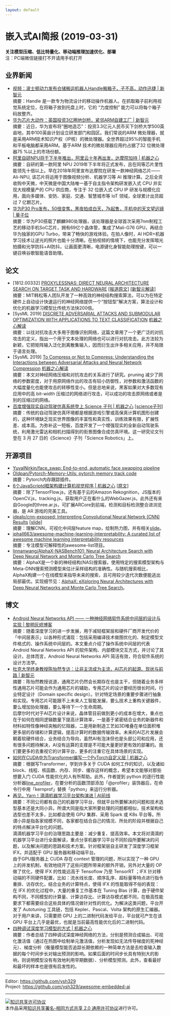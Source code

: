 ```yaml
---
layout: default
---
```


# 嵌入式AI简报 (2019-03-31)

**关注模型压缩、低比特量化、移动端推理加速优化、部署**  
<font>注：PC端微信链接打不开请用手机打开</font>


## 业界新闻

- [视频：波士顿动力发布仓储搬运机器人Handle搬箱子，子不高，动作迅捷 | 新智元](https://mp.weixin.qq.com/s?timestamp=1554017543&src=3&ver=1&signature=BqWMSdNcT5ey46yqvZ5g0hWq6d3yBDqH9TZzsSE-p39iMbJOaJjJ0QWPq3kjjS0XUPUx-Q*KtHu8WCAAYZR4552dGt*G70M7QuVbmOUAwUI6gxJ4DXD*jdkQRlEuSVeHwww4jFVs7W5VWjPV5zfBW-*PUfU23xK9UFp4gDNHtNY=)  
摘要：Handle 是一款专为物流设计的移动操作机器人。在抓取箱子前利用视觉系统定位，在将箱子放到托盘上时，它的 “力度控制” 能力可以将每个箱子码放整齐。  
- [华为芯片大动作：英国投资3亿圈地剑桥，紧邻ARM自建工厂 | 新智元](https://mp.weixin.qq.com/s?timestamp=1554017543&src=3&ver=1&signature=BqWMSdNcT5ey46yqvZ5g0hWq6d3yBDqH9TZzsSE-p39iMbJOaJjJ0QWPq3kjjS0XUPUx-Q*KtHu8WCAAYZR452KNy2tBEoz3FM2G0sh8xw*ySx*UaVgMViAqEblCzcBoqWKRh93PF3gyCqzl023YC4EMvpIJjt-HMwTCzzKDuSY=)  
摘要：近日，华为宣布将“圈地造芯”：投资3.3亿元人民币买下剑桥大学500英亩地，其中100英亩计划设立研发部门和园区。我们常说的ARM 微处理器，就是采用ARM技术知识产权（IP核）的微处理器。全世界超过95%的智能手机和平板电脑都采用ARM。基于ARM 技术的微处理器应用约占据了32 位微处理器75 %以上的市场份额。  
- [阿里自研NPU将于下半年推出，阿里云十年再出发，达摩院加持 | 机器之心](https://mp.weixin.qq.com/s?timestamp=1554020674&src=3&ver=1&signature=a9hfB46lVDgHOugBADk632*36td1d0ptgq4Gcse1SeRBSb7sfq*EVLCELqe*r9y9TbDOhuZgeQH5QFCTaxmK91zdG14MNXFvWGyyP3ykrx7zSyoiYr1UsC3mDGr-NExPJGFhJdGH4TN-6cTET5zhLaIY-*6rIeEHbsFEmJxckyE=)  
摘要：自研的第一款阿里 NPU 2019年下半年将正式发布，且在同等芯片里性能领先十倍以上。早在2018年阿里宣布达摩院在研发一款神经网络芯片——Ali-NPU, 该芯片将运用于图像视频分析、机器学习等 AI 推理计算。之后全资收购中天微，中天微是中国大陆唯一基于自主指令架构研发嵌入式 CPU 并实现大规模量产的 CPU 供应商，专注于 32 位嵌入式 CPU IP 研发与规模化应用，面向多媒体、安防、家庭、交通、智慧城市等 IoT 领域，全球累计出货超过 7 亿颗芯片。   
- [华为P30 Pro发布，50倍变焦，黑夜拍成白天，7k起售，手机中的天文望远镜 | 量子位](https://mp.weixin.qq.com/s/xFec5gjMZeOCajqimB_t7A)  
摘要：华为P30搭载了麒麟980处理器，该处理器是全球首次采用7nm制程工艺的移动手机SoC芯片，拥有69亿个晶体管，集成了Mali-G76 GPU，再结合华为独家的GPU Turbo，带来了畅快的游戏体验。在拍人像时，AI HDR+机器学习技术让逆光的照片也能十分清晰。在拍视频的情境下，也能充分发挥暗光拍摄和光学防抖+AI防抖，让画面更清晰，电源键化身智能助理按键，可以一键召唤谷歌智能语音助理。

## 论文

- [1812.00332] [PROXYLESSNAS: DIRECT NEURAL ARCHITECTURE SEARCH ON TARGET TASK AND HARDWARE](https://arxiv.org/pdf/1812.00332.pdf) [[报道原文]](http://news.mit.edu/2019/convolutional-neural-network-automation-0321) [[新智元解读]](https://mp.weixin.qq.com/s?timestamp=1554017543&src=3&ver=1&signature=BqWMSdNcT5ey46yqvZ5g0hWq6d3yBDqH9TZzsSE-p39iMbJOaJjJ0QWPq3kjjS0XUPUx-Q*KtHu8WCAAYZR45z97KYswLQsVmV-lRn1ctVq64fdDH*WwE8HY50*iqolFwj3ocfQ8CpOrlCpAKn1EWnZ0BTGH5VVQEux*M72cd-Q=)  
摘要：MIT韩松等人团队开发了一种高效的神经结构搜索算法，可以为在特定硬件上自动设计快速运行的神经网络提供一个“按钮型”解决方案，算法设计和优化的机器学习模型比传统方法快200倍。  
- [SysML 2019] [DISCRETE ADVERSARIAL ATTACKS AND SUBMODULAR OPTIMIZATION WITH APPLICATIONS TO TEXT CLASSIFICATION](https://www.sysml.cc/doc/2019/79.pdf) [机器之心解读](https://mp.weixin.qq.com/s?timestamp=1554020674&src=3&ver=1&signature=a9hfB46lVDgHOugBADk632*36td1d0ptgq4Gcse1SeRBSb7sfq*EVLCELqe*r9y9TbDOhuZgeQH5QFCTaxmK90m9t7qRUOR3YBHlyU6pzljiMSBDGAfl2UIJ7xU1eW7j7zVxX3ATJLIGWrs6zBH7ZggSHsvC3wRIgKlDZpKHOVc=)  
摘要：以往对抗攻击大多用于图像识别网络，这篇文章用了一个更广泛的对抗攻击的定义，指出一个用于文本处理的网络也可以进行对抗攻击。此方法较为新颖，它把矩阵输入泛化到离散集输入，因而衍生出许多相关应用，并不局限于语言处理。  
- [SysML 2019] [To Compress or Not to Compress: Understanding the Interactions between Adversarial Attacks and Neural Network Compression](https://www.sysml.cc/doc/2019/127.pdf) [机器之心解读](https://mp.weixin.qq.com/s?timestamp=1554020674&src=3&ver=1&signature=a9hfB46lVDgHOugBADk632*36td1d0ptgq4Gcse1SeRBSb7sfq*EVLCELqe*r9y9TbDOhuZgeQH5QFCTaxmK90m9t7qRUOR3YBHlyU6pzljiMSBDGAfl2UIJ7xU1eW7j7zVxX3ATJLIGWrs6zBH7ZggSHsvC3wRIgKlDZpKHOVc=)  
摘要：本文对神经网络压缩和对抗攻击的关系进行了研究。pruning 减少了网络的参数密度，对于用原网络作出的攻击有较小防御性，对参数和激活函数的大幅度量化也能使攻击的转移性变小。但是总地来说，黑客如果对大多数现有应用中的高 bit-width 压缩过的网络进行攻击，可以成功的攻击原网络或者是别的压缩过的网络。
- [百度增强现实自动驾驶仿真系统登上 Science 子刊 | 机器之心](https://mp.weixin.qq.com/s?timestamp=1554020674&src=3&ver=1&signature=a9hfB46lVDgHOugBADk632*36td1d0ptgq4Gcse1SeRBSb7sfq*EVLCELqe*r9y9TbDOhuZgeQH5QFCTaxmK95Akg4-nHBHz3V023HAlQqE7y5dYrb9ytOzNsgC6uHZIIPbCx4YvUek8eA926iNd*96eyPGjsxMTrnYJK94RdSU=) [[science子刊]](http://robotics.sciencemag.org/content/4/28/eaaw0863.full)  
摘要：传统的自动驾驶仿真环境都是根据游戏引擎或高保真计算机图形创建的，这种环境缺乏现实世界图像的丰富性和真实性，训练效果有限，扩展性差、成本高。为弥补这一短板，百度开发了一个增强现实的全新自动驾驶系统，利用激光雷达和相机扫描得到的街景图像合成仿真环境。这一研究论文刊登在 3 月 27 日的《Science》子刊「Science Robotics」上。

## 开源项目

- [YuvalNirkin/face_swap: End-to-end, automatic face swapping pipeline](https://github.com/YuvalNirkin/face_swap)  
- [Oldpan/Pytorch-Memory-Utils: pytorch memory track code](https://github.com/Oldpan/Pytorch-Memory-Utils)  
摘要：Pytorch内存跟踪插件。  
- [6个JavaScriptd框架构建计算机视觉程序 | 机器之心](https://mp.weixin.qq.com/s?timestamp=1554020674&src=3&ver=1&signature=a9hfB46lVDgHOugBADk632*36td1d0ptgq4Gcse1SeRBSb7sfq*EVLCELqe*r9y9TbDOhuZgeQH5QFCTaxmK9-03R03DYMBzd1FjGFI0PxWQVT3NGar9a81CUlngr62L9gUhG*ZUpdTMwfePaGiQmxdoBk10UGk3zQ*z66FkJJQ=) [[原文]](https://medium.freecodecamp.org/computer-vision-js-frameworks-you-need-to-know-b233996103ce)  
摘要：除了TensorFlow.js，还有基于云的Amazon Rekognition，JS版本的OpenCV.js，tracking.js，获取用户正在看什么的WebGazer.js，此外还有来自Google的three.ar.js，可扩展ARCore到前端，检测和目标检测整合进浏览器，是 AR 游戏的完美工具。
- [idealo/cnn-exposed: Interpreting Convolutional Neural Network (CNN) Results](https://github.com/idealo/cnn-exposed) [[slide]](https://speakerdeck.com/tanujjain/demystifying-the-neural-network-black-box)  
摘要：理解CNN，可视化中间层feature map，绘制热力图，并有相关[slide](https://speakerdeck.com/tanujjain/demystifying-the-neural-network-black-box)。  
- [jphall663/awesome-machine-learning-interpretability: A curated list of awesome machine learning interpretability resources](https://github.com/jphall663/awesome-machine-learning-interpretability)  
摘要：专注模型可解释性的awesome-list项目。  
- [linnanwang/AlphaX-NASBench101: Neural Architecture Search with Deep Neural Network and Monte Carlo Tree Search](https://github.com/linnanwang/AlphaX-NASBench101)  
摘要：AlphaX是一个新的神经结构(NAS)搜索器，使用特定的搜索模型架构与Meta-DNN搜索预测模型来估计采样结构的准确性。与随机搜索相比，AlphaX构建一个在线模型来指导未来的搜索，且可用较少迭代次数便能逃出局部最优。实现细节见：[AlphaX: eXploring Neural Architectures with Deep Neural Networks and Monte Carlo Tree Search](https://arxiv.org/pdf/1903.11059.pdf)。  

## 博文

- [Android Neural Networks API —— 一种神经网络软件系统中间层的设计与实现 | 黎明灰烬博客](https://jackwish.net/on-android-nnapi.html)  
摘要：随着深度学习的进一步发展，用于减轻框架层和硬件厂商开发代价的「中间层表示」以各种形式涌现：包括采用编译技术做图优化的、制定模型文件格式的、操作系统中间层的。本文重点介绍了操作系统中间层的代表 Android Neural Networks API 的软件架构、内部模块交互方式，并讨论了其设计。总体而言，Android Neural Networks API 简洁有效，符合软件系统的设计方法学。  
- [杜克大学终身教授陈怡然专访：让非主流成为主流，AI芯片的起源、现状与前路 | 新智元](https://mp.weixin.qq.com/s?timestamp=1554017543&src=3&ver=1&signature=BqWMSdNcT5ey46yqvZ5g0hWq6d3yBDqH9TZzsSE-p39iMbJOaJjJ0QWPq3kjjS0XUPUx-Q*KtHu8WCAAYZR450sZQGQFtPQQ7Bvi3W2crLTyf4sq8CjVqjEsb6CZCiRJtSg9cz5qMMWg4wyqGwVf5n3tvwJ6elmRj0QC20NReEg=)  
摘要：陈怡然教授说道，通用芯片仍然会长期存在也是主干，但随着业务多样性通用芯片可能会作为通用芯片的辅助，专用芯片的设计要经历很长时间，行业特定设计（Domain specific design）。针对特定场景的重要步骤进行抽象和实现。专用芯片可能跟不上未来人工智能发展，要么技术上重构关键器件，要么增加协处理器，要么等待下一个生命周期。  
后摩尔时代对于AI芯片设计来说，晶体管目前做到更小的成本在增大，重点也在于如何在相同逻辑数量下提高计算效率，一是基于紧密结合业务的新器件和材料如特性像神经突触的忆阻器，二是用新制造工艺如3D堆叠在单位面积堆更多层的存储和计算逻辑，提高计算时的数据传输效率。未来的AI芯片发展会朝着软硬件结合，业务结合为导向，虽然AI有泡沫但也是头部公司和应用，还有很多问题待解决，AI没有运算的支撑是不可能大量更好更有效的部署的。我们要更多的去重视它的计算平台，更多的注重它在具体场景的实现。  
- [如何在CUDA中为Transformer编写一个PyTorch自定义层 | 机器之心](https://mp.weixin.qq.com/s?timestamp=1554020674&src=3&ver=1&signature=a9hfB46lVDgHOugBADk632*36td1d0ptgq4Gcse1SeRBSb7sfq*EVLCELqe*r9y9TbDOhuZgeQH5QFCTaxmK90koIw9VI0QTfXZ0cotgdF7VnIToD6wqw*X0OStTFbJvf*kegxWAMnUKsjZfq7*ykRmhRxT6HbPnSTmrDjVXAXQ=)  
摘要：根据写Transformer，学到许多关于 CUDA 如何工作的知识，以及诸如 block、线程、核函数、内存、同步、缓存这样的概念，希望本文能够对那些想要入门 CUDA 性能优化的人有所帮助。此外，作者提到 python 的逐行性能分析器[line_profiler](https://github.com/rkern/line_profiler)，在要分析的函数顶部添加「@profiler」装饰器后，在命令行中用「kernprof」替换「python」来运行分析器。  
- [再见，Yarn！滴滴机器学习平台架构演进 | AI前线](https://mp.weixin.qq.com/s/iTfHv8EFx4O4G1sNxsuMkg)  
摘要：不同公司都有自己的机器学习平台，但就平台所要解决的问题和技术选型基本还是大同小异。所谓大同是指大家所要处理的问题都相似，技术架构和选型也差不太多，比如都会使用 GPU 集群、采用 Spark 或 K8s 平台等。所谓小异是指各家规模不同，各家都在结合自己的情况、所处的阶段并根据自己的特点解决平台化的问题。  
滴滴机器学习平台的治理思路主要是：减少重复、提高效率。本文将对滴滴的机器学习平台进行全面解读，重点分享机器学习平台不同阶段所要解决的问题，以及解决问题的思路和技术方案。针对框架层自主研发了深度学习框架 IFX，并适配于 GPU 服务器和移动端平台。  
由于GPU服务器上 CUDA 存在 context 管理的问题，所以实现了一种 GPU 上的并发机制，有效地绕开了这些问题所带来的额外开销，另外对大量的 OP 做了优化，使得 IFX 的性能远高于 Tensoflow 乃至 TensorRT ；IFX 针对移动端的不同硬件配置，比如：流水线长度、顺序乱序、超标量等特点进行指令重排、访存优化，结合业务的计算特点，使得 IFX 的性能取得不俗的表现：  
在 IFX 的优化过程中，大量的重复工作基本在 Tuning Blas 计算，由于硬件架构不同，不同模型的计算量、计算访存比、计算访存模式都不同，在极高性能要求下都需要综合这些具体的情况做针对性的优化。为解决这类问题，平台开发了 Autotuning 工具链，包括 Kepler、Pascal、Volta 架构的原生汇编器。对于用户来讲，只需要把 GPU 上的二进制代码发给平台，平台就可产生在该 GPU 平台上几乎是最优，也就是当前最高性能优化后的二进制代码。  
- [四种调试深度学习模型的方式 | 机器之心](https://mp.weixin.qq.com/s?timestamp=1554020674&src=3&ver=1&signature=a9hfB46lVDgHOugBADk632*36td1d0ptgq4Gcse1SeRBSb7sfq*EVLCELqe*r9y9TbDOhuZgeQH5QFCTaxmK9zq4nn2v1YDb*BFT6Vi7PW7UFaQriBYplNZAm8npApxDuq7UzD9LMiLydXNgWZBdA5PHaMipkagHU6DtjAp6Hvg=)  
摘要：作者总结了四种调试深度神经网络的方法，分别是预测合成输出、可视化激活值（通过在热图中绘制单元激活值，分析发现如无法传导梯度的死神经元）、梯度分析（衡量模型能否追踪长期依赖的一种简单方法是去检查输入数据的每个时间步长对输出预测的影响。如果后面的时间步长具有特别大的影响，则说明模型没有有效地利用早期数据）、分析模型预测。此外，查看最好和最坏的样本也是很有启发性的。  


----

Editor: https://github.com/ysh329  
Project: https://github.com/ysh329/awesome-embedded-ai  

----

<a rel="license" href="http://creativecommons.org/licenses/by-sa/2.0/"><img alt="知识共享许可协议" style="border-width:0" src="https://i.creativecommons.org/l/by-sa/2.0/88x31.png" /></a><br />本作品采用<a rel="license" href="http://creativecommons.org/licenses/by-sa/2.0/">知识共享署名-相同方式共享 2.0 通用许可协议</a>进行许可。
